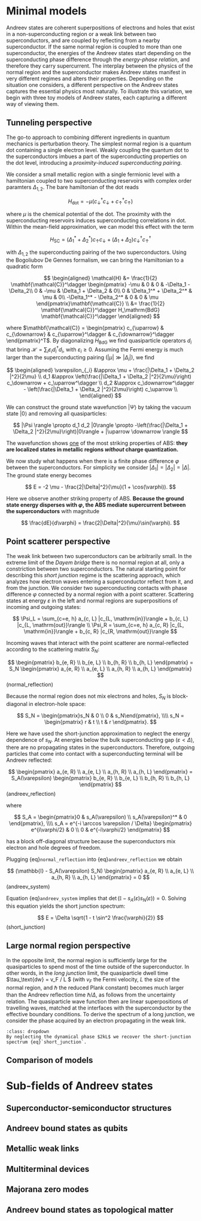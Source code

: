 # Minimal models
<!-- Andreev states have rich physics that can be understood from different perspectives -->
Andreev states are coherent superpositions of electrons and holes that exist in a non-superconducting region or a weak link between two superconductors, and are coupled by reflecting from a nearby superconductor.
If the same normal region is coupled to more than one superconductor, the energies of the Andreev states start depending on the superconducting phase difference through the *energy-phase relation*, and therefore they carry supercurrent.
The interplay between the physics of the normal region and the superconductor makes Andreev states manifest in very different regimes and alters their properties.
Depending on the situation one considers, a different perspective on the Andreev states captures the essential physics most naturally.
To illustrate this variation, we begin with three toy models of Andreev states, each capturing a different way of viewing them.

## Tunneling perspective
<!-- When the normal region has few levels and weak tunneling, a Hamiltonian description is natural. -->
The go-to approach to combining different ingredients in quantum mechanics is perturbation theory.
The simplest normal region is a quantum dot containing a single electron level.
Weakly coupling the quantum dot to the superconductors imbues a part of the superconducting properties on the dot level, introducing a *proximity-induced superconducting pairing*.

We consider a small metallic region with a single fermionic level with a hamiltonian coupled to two superconducting reservoirs with complex order paramters $\Delta_{1,2}$.
The bare hamiltonian of the dot reads

$$
H_\mathrm{dot} = -\mu (c_\downarrow^\dagger c_\downarrow + c_\uparrow^\dagger c_\uparrow)
$$

where $\mu$ is the chemical potential of the dot.
The proximity with the superconducting reservoirs induces superconducting correlations in dot.
Within the mean-field approximation, we can model this effect with the term

$$
H_\mathrm{SC} = (\Delta_1^* + \Delta_2^*) c_\uparrow c_\downarrow  + (\Delta_1 + \Delta_2)  c_\downarrow^\dagger c_\uparrow^\dagger
$$

with $\Delta_{1, 2}$ the superconducting pairing of the two superconductors.
Using the Bogoliubov De Gennes formalism, we can bring the Hamiltonian to a quadratic form

$$
\begin{aligned}
\mathcal{H} &= \frac{1}{2} \mathbf{\mathcal{C}}^\dagger
\begin{pmatrix}
-\mu & 0 & 0 & -\Delta_1 - \Delta_2\\
0 & -\mu & \Delta_1 + \Delta_2 & 0\\
0 & \Delta_1^* + \Delta_2^* & \mu & 0\\
-\Delta_1^* - \Delta_2^*  & 0 & 0 & \mu \end{pmatrix}\mathbf{\mathcal{C}} \\
&= \frac{1}{2} \mathbf{\mathcal{C}}^\dagger H_\mathrm{BdG} \mathbf{\mathcal{C}}^\dagger
\end{aligned}
$$

where $\mathbf{\mathcal{C}} = \begin{pmatrix} c_{\uparrow} & c_{\downarrow} & c_{\uparrow}^\dagger & c_{\downarrow}^\dagger \end{pmatrix}^T$.
By diagonalizing $H_\mathrm{BdG}$ we find quasiparticle operators $d_i$ that bring $\mathcal{H} = \sum_{i} \varepsilon_i d_i^\dagger d_i$, with $\varepsilon_i \ge 0$.
Assuming the Fermi energy is much larger than the superconducting pairing ($|\mu| \gg |\Delta_{i}|$), we find

$$
\begin{aligned}
\varepsilon_{_i} &\approx \mu + \frac{|\Delta_1 + \Delta_2 |^2}{2\mu} \\
d_1 &\approx \left(\frac{|\Delta_1 + \Delta_2 |^2}{2\mu}\right) c_\downarrow +  c_\uparrow^\dagger \\
d_2 &\approx  c_\downarrow^\dagger - \left(\frac{|\Delta_1 + \Delta_2 |^2}{2\mu}\right) c_\uparrow \\
\end{aligned}
$$

We can construct the ground state wavefunction $|\Psi\rangle$ by taking the vacuum state $|0\rangle$ and removing all quasiparticles:

$$
|\Psi \rangle \propto d_1 d_2 |0\rangle \propto -\left(\frac{|\Delta_1 + \Delta_2 |^2}{2\mu}\right)|0\rangle + |\uparrow \downarrow \rangle
$$

The wavefunction shows [one](one) of the most striking properties of ABS: **they are localized states in metallic regions *without* charge quantization.**

We now study what happens when there is a finite phase difference $\varphi$ between the superconductors.
For simplicity we consider $|\Delta_1| = |\Delta_2| = |\Delta|$.
The ground state energy becomes

$$
E = -2 \mu - \frac{2|\Delta|^2}{\mu}(1 + \cos(\varphi)).
$$

Here we observe another striking property of ABS.
**Because the ground state energy disperses with $\varphi$, the ABS mediate supercurrent between the superconductors** with magnitude

$$
\frac{dE}{d\varphi} = \frac{2|\Delta|^2}{\mu}\sin(\varphi).
$$

## Point scatterer perspective
<!-- When most of the wave function is in the superconductor, the scattering state basis is the most appropriate. -->
The weak link between two superconductors can be arbitrarily small.
In the extreme limit of the *Dayem bridge* there is no normal region at all, only a constriction between two superconductors.
The natural starting point for describing this *short junction* regime is the scattering approach, which analyzes how electron waves entering a superconductor reflect from it, and from the junction.
We consider two superconducting contacts with phase difference $\varphi$ connected by a normal region with a point scatterer.
Scattering states at energy $\varepsilon$ in the left and normal regions are superpositions of incoming and outgoing states:

$$
\Psi_L = \sum_{c=e, h} a_{c, L} |c_{L, \mathrm{in}}\rangle + b_{c, L} |c_{L, \mathrm{out}}\rangle \\
\Psi_R = \sum_{c=e, h} a_{c, R} |c_{L, \mathrm{in}}\rangle + b_{c, R} |c_{R, \mathrm{out}}\rangle
$$

Incoming waves that interact with the point scatterer are normal-reflected according to the scattering matrix $S_N$:

$$
\begin{pmatrix} b_{e, R} \\ b_{e, L} \\ b_{h, R} \\ b_{h, L} \end{pmatrix} = S_N \begin{pmatrix} a_{e, R} \\ a_{e, L} \\ a_{h, R} \\ a_{h, L} \end{pmatrix}
$$(normal_reflection)

Because the normal region does not mix electrons and holes, $S_N$ is block-diagonal in electron-hole space:

$$
S_N = \begin{pmatrix}s_N & 0 \\ 0 & s_N\end{pmatrix}, \\\\
s_N = \begin{pmatrix} r & t \\ t & r \end{pmatrix}.
$$

Here we have used the short-junction approximation to neglect the energy dependence of $s_N$.
At energies below the bulk superconducting gap ($\varepsilon < \Delta$), there are no propagating states in the superconductors.
Therefore, outgoing particles that come into contact with a superconducting terminal will be Andreev reflected:

$$
\begin{pmatrix} a_{e, R} \\ a_{e, L} \\ a_{h, R} \\ a_{h, L} \end{pmatrix} = S_A(\varepsilon) \begin{pmatrix} b_{e, R} \\ b_{e, L} \\ b_{h, R} \\ b_{h, L} \end{pmatrix}
$$(andreev_reflection)

where

$$
S_A = \begin{pmatrix}0 & s_A(\varepsilon) \\ s_A(\varepsilon)^* & 0 \end{pmatrix}, \\\\
s_A = e^{-i \arccos \varepsilon / \Delta} \begin{pmatrix} e^{i\varphi/2} & 0 \\ 0 & e^{-i\varphi/2} \end{pmatrix}
$$

has a block off-diagonal structure because the superconductors mix electron and hole degrees of freedom.

Plugging {eq}`normal_reflection` into {eq}`andreev_reflection` we obtain

$$
(\mathbb{I} - S_A(\varepsilon) S_N) \begin{pmatrix} a_{e, R} \\ a_{e, L} \\ a_{h, R} \\ a_{h, L} \end{pmatrix} = 0
$$(andreev_system)

Equation {eq}`andreev_system` implies that $\det(\mathbb{I} - s_A(\varepsilon) s_N(\varepsilon)) = 0$.
Solving this equation yields the short junction spectrum:

$$
E = \Delta \sqrt{1 - t \sin^2 \frac{\varphi}{2}}
$$(short_junction)

## Large normal region perspective
<!-- When quasiparticles spend most of the time in the normal region, the superconductors become hard wall boundaries. -->
In the opposite limit, the normal region is sufficiently large for the quasiparticles to spend most of the time outside of the superconductor.
In other words, in the *long junction* limit, the quasiparticle dwell time $\tau_\text{dw} = v_F / L $ (with $v_F$ the Fermi velocity, $L$ the size of the normal region, and $\hbar$ the reduced Plank constant) becomes much larger than the Andreev reflection time $\hbar/\Delta$, as follows from the uncertainty relation.
The quasiparticle wave function then are linear superpositions of travelling waves, matched at the interfaces with the superconductor by the effective boundary conditions.
To derive the spectrum of a long junction, we consider the phase acquired by an electron propagating in the weak link.

```{note}
:class: dropdown
By neglecting the dynamical phase $2kL$ we recover the short-junction spectrum {eq}`short_junction`.
```


## Comparison of models


# Sub-fields of Andreev states

## Superconductor-semiconductor structures

## Andreev bound states as qubits

## Metallic weak links

## Multiterminal devices

## Majorana zero modes

## Andreev bound states as topological matter
